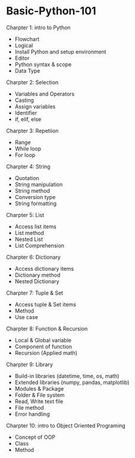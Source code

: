 # Basic-Python-101
  
Charpter 1: intro to Python
  - Flowchart
  - Logical
  - Install Python and setup environment
  - Editor
  - Python syntax & scope
  - Data Type
  
Charpter 2: Selection
  - Variables and Operators
  - Casting
  - Assign variables
  - Identifier
  - if, elif, else
  
Charpter 3: Repetiion
  - Range
  - While loop
  - For loop
  
Charpter 4: String
  - Quotation
  - String manipulation
  - String method
  - Conversion type
  - String formatting
 
Charpter 5: List
  - Access list items
  - List method
  - Nested List
  - List Comprehension
 
Charpter 6: Dictionary
  - Access dictionary items
  - Dictionary method
  - Nested Dictionary
 
Charpter 7: Tuple & Set
  - Access tuple & Set items
  - Method 
  - Use case
 
Charpter 8: Function & Recursion
  - Local & Global variable
  - Component of function
  - Recursion (Applied math)

Charpter 9: Library
  - Build-in libraries (datetime, time, os, math)
  - Extended libraries (numpy, pandas, matplotlib)
  - Modules & Package
  - Folder & File system
  - Read, Write text file
  - File method  
  - Error handling

Charpter 10: intro to Object Oriented Programing
  - Concept of OOP
  - Class
  - Method
